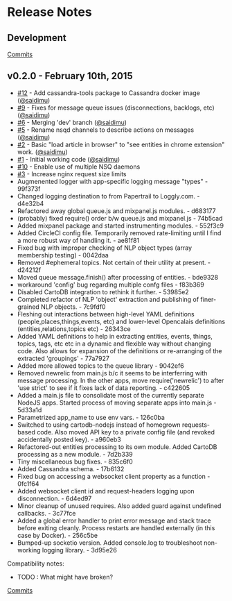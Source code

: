 # Release Notes

## Development

[Commits](https://github.com/saidimu/newscuria/compare/v0.2.0...master)

## v0.2.0 - February 10th, 2015
- [#12](https://github.com/saidimu/newscuria/issues/12) - Add cassandra-tools package to Cassandra docker image ([@saidimu](https://api.github.com/users/saidimu))
- [#9](https://github.com/saidimu/newscuria/pull/9) - Fixes for message queue issues (disconnections, backlogs, etc) ([@saidimu](https://api.github.com/users/saidimu))
- [#6](https://github.com/saidimu/newscuria/pull/6) - Merging 'dev' branch ([@saidimu](https://api.github.com/users/saidimu))
- [#5](https://github.com/saidimu/newscuria/issues/5) - Rename nsqd channels to describe actions on messages ([@saidimu](https://api.github.com/users/saidimu))
- [#2](https://github.com/saidimu/newscuria/pull/2) - Basic "load article in browser" to "see entities in chrome extension" work. ([@saidimu](https://api.github.com/users/saidimu))
- [#1](https://github.com/saidimu/newscuria/pull/1) - Initial working code ([@saidimu](https://api.github.com/users/saidimu))
- [#10](https://github.com/saidimu/newscuria/issues/10) - Enable use of multiple NSQ daemons
- [#3](https://github.com/saidimu/newscuria/issues/3) - Increase nginx request size limits
- Augmenented logger with app-specific logging message "types" - 99f373f
- Changed logging destination to from Papertrail to Loggly.com. - d4e32b4
- Refactored away global queue.js and mixpanel.js modules. - d683177
- (probably) fixed require() order b/w queue.js and mixpanel.js - 74b5cad
- Added mixpanel package and started instrumenting modules. - 552f3c9
- Added CircleCI config file. Temporarily removed rate-limiting until I find a more robust way of handling it. - ae81f81
- Fixed bug with improper checking of NLP object types (array membership testing) - 0042daa
- Removed #ephemeral topics. Not certain of their utility at present. - d24212f
- Moved queue message.finish() after processing of entities. - bde9328
- workaround 'config' bug regarding multiple confg files - f83b369
- Disabled CartoDB integration to rethink it further. - 53985e2
- Completed refactor of NLP 'object' extraction and publishing of finer-grained NLP objects. - 7c9fdf0
- Fleshing out interactions between high-level YAML definitions (people,places,things,events, etc) and lower-level Opencalais definitions (entities,relations,topics etc) - 26343ce
- Added YAML definitions to help in extracting entities, events, things, topics, tags, etc etc in a dynamic and flexible way without changing code. Also allows for expansion of the definitions or re-arranging of the extracted 'groupings' - 77a7927
- Added more allowed topics to the queue library - 9042ef6
- Removed newrelic from main.js b/c it seems to be interferring with message processing. In the other apps, move require('newrelic') to after 'use strict' to see if it fixes lack of data reporting. - c422605
- Added a main.js file to consolidate most of the currently separate NodeJS apps. Started process of moving separate apps into main.js - 5d33a1d
- Parametrized app_name to use env vars. - 126c0ba
- Switched to using cartodb-nodejs instead of homegrown requests-based code. Also moved API key to a private config file (and revoked accidentally posted key). - a960eb3
- Refactored-out entities processing to its own module. Added CartoDB processing as a new module. - 7d2b339
- Tiny miscellaneous bug fixes. - 835c6f0
- Added Cassandra schema. - 17b6132
- Fixed bug on accessing a websocket client property as a function - 0fc1f64
- Added websocket client id and request-headers logging upon disconnection. - 6d4ed97
- Minor cleanup of unused requires. Also added guard against undefined callbacks. - 3c77fce
- Added a global error handler to print error message and stack trace before exiting cleanly. Process restarts are handled externally (in this case by Docker). - 256c5be
- Bumped-up socketio version. Added console.log to troubleshoot non-working logging library. - 3d95e26

Compatibility notes:
- TODO : What might have broken?

[Commits](https://github.com/saidimu/newscuria/compare/a4f88e2...v0.2.0)
